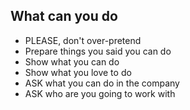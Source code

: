 What can you do
---------

* PLEASE, don't over-pretend
* Prepare things you said you can do
* Show what you can do
* Show what you love to do
* ASK what you can do in the company
* ASK who are you going to work with